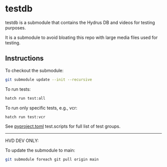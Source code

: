 # testdb

testdb is a submodule that contains the Hydrus DB and videos for testing purposes.

It is a submodule to avoid bloating this repo with large media files used for testing.

## Instructions

To checkout the submodule:

```sh
git submodule update --init --recursive
```

To run tests:

```sh
hatch run test:all
```

To run only specific tests, e.g., vcr:

```sh
hatch run test:vcr
```

See [pyproject.toml](../pyproject.toml) test.scripts for full list of test groups.

---

HVD DEV ONLY:

To update the submodule to main:

```sh
git submodule foreach git pull origin main
```
